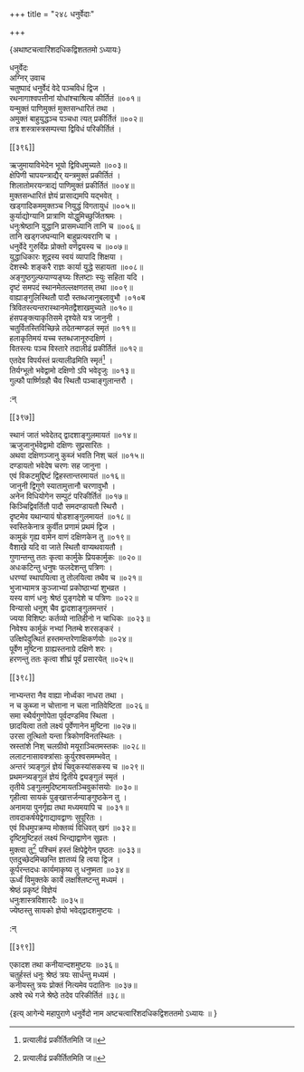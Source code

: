 +++
title = "२४८ धनुर्वेदाः"

+++

\{अथाष्टचत्वारिंशदधिकद्विशततमो ऽध्यायः\}

धनुर्वेदः  
अग्निर् उवाच  
चतुष्पादं धनुर्वेदं वेदे पञ्चविधं द्विज ।  
रथनागाश्वपत्तीनां योधांश्चाश्रित्य कीर्तितं   ॥००१॥  
यन्मुक्तं पाणिमुक्तं मुक्तसन्धारितं तथा ।  
अमुक्तं बाहुयुद्धञ्च पञ्चधा त्यत् प्रकीर्तितं ॥००२॥  
तत्र शस्त्रास्त्रसम्पत्त्या द्विविधं परिकीर्तितं ।  

[[३९६]]
    
ऋजुमायाविभेदेन भूयो द्विविधमुच्यते ॥००३॥  
क्षेपिणी चापयन्त्राद्यैर् यन्त्रमुक्तं प्रकीर्तितं   ।  
शिलातोमरयन्त्राद्यं पाणिमुक्तं प्रकीर्तितं ॥००४॥  
मुक्तसन्धारितं ज्ञेयं प्रासाद्यमपि यद्भवेत् ।  
खड्गादिकममुक्तञ्च नियुद्धं विगतायुधं ॥००५॥  
कुर्याद्योग्यानि प्रात्राणि योद्धुमिच्छुर्जितश्रमः ।  
धनुःश्रेष्ठानि युद्धानि प्रासमध्यानि तानि च   ॥००६॥  
तानि खड्गजघन्यानि बाहुप्रत्यवराणि च ।  
धनुर्वेदे गुरुर्विप्रः प्रोक्तो वर्णद्वयस्य च ॥००७॥  
युद्धाधिकारः शूद्रस्य स्वयं व्यापादि शिक्षया   ।  
देशस्थैः शङ्करै राज्ञः कार्या युद्धे सहायता   ॥००८॥  
अङ्गुष्ठगुल्फपाण्यङ्घ्यः श्लिष्टाः स्युः सहिता यदि   ।  
दृष्टं समपदं स्थानमेतल्लक्षणतस् तथा   ॥००९॥  
वाह्याङ्गुलिस्थितौ पादौ स्तब्धजानुबलावुभौ ।०१०ब  
त्रिवितस्त्यन्तरास्थानमेतद्वैशाखमुच्यते ॥०१०॥  
हंसपङ्क्त्याकृतिसमे दृश्येते यत्र जानुनी ।  
चतुर्वितस्तिविच्छिन्ने तदेतन्मण्डलं स्मृतं ॥०११॥  
हलाकृतिमयं यच्च स्तब्धजानूरुदक्षिणं ।  
वितस्त्यः पञ्च विस्तारे तदालीढं प्रकीर्तितं ॥०१२॥  
एतदेव विपर्यस्तं प्रत्यालीढमिति स्मृतं[^१] ।  
तिर्यग्भूतो भवेद्वामो दक्षिणो ऽपि भवेदृजुः ॥०१३॥  
गुल्फौ पार्ष्णिग्रहौ चैव स्थितौ पञ्चाङ्गुलान्तरौ   ।  
    
:न्  
    
[^१]: प्रत्यालीढं प्रकीर्तितमिति ज॥  

[[३९७]]
    
स्थानं जातं भवेदेतद् द्वादशाङ्गुलमायतं   ॥०१४॥  
ऋजुजानुर्भवेद्वामो दक्षिणः सुप्रसारितः ।  
अथवा दक्षिणञ्जानु कुब्जं भवति निश् चलं ॥०१५॥  
दण्डायतो भवेदेष चरणः सह जानुना ।  
एवं विकटमुद्दिष्टं द्विहस्तान्तरमायतं ॥०१६॥  
जानुनी द्विगुणे स्यातामुत्तानौ चरणावुभौ ।  
अनेन विधियोगेन सम्पुटं परिकीर्तितं ॥०१७॥  
किञ्चिद्विवर्तितौ पादौ समदण्डायतौ स्थिरौ ।  
दृष्टमेव यथान्यायं षोडशाङ्गुलमायतं   ॥०१८॥  
स्वस्तिकेनात्र कुर्वीत प्रणामं प्रथमं द्विज ।  
कामुकं गृह्य वामेन वाणं दक्षिणकेन तु   ॥०१९॥  
वैशाखे यदि वा जाते स्थितौ वाप्यथवायतौ ।  
गुणान्तन्तु ततः कृत्वा कार्मुके प्रियकार्मुकः   ॥०२०॥  
अधःकटिन्तु धनुषः फलदेशन्तु पत्रिणः   ।  
धरण्यां स्थापयित्वा तु तोलयित्वा तथैव च ॥०२१॥  
भुजाभ्यामत्र कुञ्जाभ्यां प्रकोष्ठाभ्यां शुभव्रत   ।  
यस्य वाणं धनुः श्रेष्ठं पुङ्गदेशे च पत्रिणः   ॥०२२॥  
विन्यासो धनुश् चैव द्वादशाङ्गुलमन्तरं ।  
ज्यया विशिष्टः कर्तव्यो नातिहीनो न चाधिकः   ॥०२३॥  
निवेश्य कार्मुकं नभ्यां नितम्बे शरसङ्करं   ।  
उत्क्षिपेदुत्थितं हस्तमन्तरेणाक्षिकर्णयोः ॥०२४॥  
पूर्वेण मुष्टिना ग्राह्यस्तनाग्रे दक्षिणे शरः   ।  
हरणन्तु ततः कृत्वा शीघ्रं पूर्वं प्रसारयेत्   ॥०२५॥  

[[३९८]]
    
नाभ्यन्तरा नैव वाह्या नोर्ध्वका नाधरा तथा ।  
न च कुब्जा न चोत्ताना न चला नातिवेष्टिता ॥०२६॥  
समा स्थैर्यगुणोपेता पूर्वदण्डमिव स्थिता ।  
छादयित्वा ततो लक्ष्यं पूर्वेणानेन मुष्टिना   ॥०२७॥  
उरसा तूत्थितो यन्ता त्रिकोणविनतस्थितः ।  
स्रस्तांशे निश् चलग्रीवो मयूराञ्चितमस्तकः ॥०२८॥  
ललाटनासावक्त्रांसाः कुर्युरश्वसमम्भवेत् ।  
अन्तरं त्र्यङ्गुलं ज्ञेयं चिवुकस्यांसकस्य च ॥०२९॥  
प्रथमन्त्र्यङ्गुलं ज्ञेयं द्वितीये द्व्यङ्गुलं स्मृतं   ।  
तृतीये ऽङ्गुलमुदिष्टमायतञ्चिवुकांसयोः   ॥०३०॥  
गृहीत्वा सायकं पुङ्खात्तर्जन्याङ्गुष्ठकेन तु   ।  
अनामया पुनर्गृह्य तथा मध्यमयापि च ॥०३१॥  
तावदाकर्षयेद्वेगाद्यावद्वाणः सुपूरितः ।  
एवं विधमुपक्रम्य मोक्तव्यं विधिवत् खगं ॥०३२॥  
दृष्टिमुष्टिहतं लक्ष्यं भिन्द्याद्वाणेन सुव्रतः   ।  
मुक्त्वा तु[^१] पश्चिमं हस्तं क्षिपेद्वेगेन पृष्ठतः   ॥०३३॥  
एतदुच्छेदमिच्छन्ति ज्ञातव्यं हि त्वया द्विज ।  
कूर्परन्तदधः कार्यमाकृष्य तु धनुष्मता   ॥०३४॥  
ऊर्ध्वं विमुक्तके कार्ये लक्षश्लिष्टन्तु मध्यमं   ।  
श्रेष्ठं प्रकृष्टं विज्ञेयं  
धनुःशास्त्रविशारदैः ॥०३५॥  
ज्येष्ठस्तु सायको ज्ञेयो भवेद्द्वादशमुष्टयः   ।  
    
:न्  
    
[^१]: त्यक्त्वा इति ज॥  

[[३९९]]
    
एकादश तथा कनीयान्दशमुष्टयः ॥०३६॥  
चतुर्हस्तं धनुः श्रेष्ठं त्रयः सार्धन्तु मध्यमं   ।  
कनीयस्तु त्रयः प्रोक्तं नित्यमेव पदातिनः ॥०३७॥  
अश्वे रथे गजे श्रेष्ठे तदेव परिकीर्तितं ॥३८॥  
    
\{इत्य् आगेन्ये महापुराणे धनुर्वेदो नाम अष्टचत्वारिंशदधिकद्विशततमो ऽध्यायः ॥  }
    